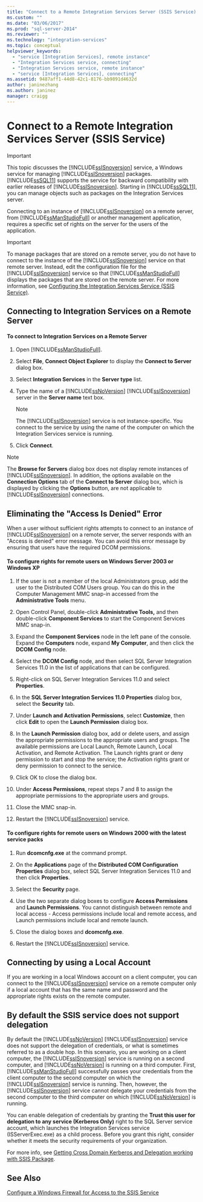 ```yaml
---
title: "Connect to a Remote Integration Services Server (SSIS Service) | Microsoft Docs"
ms.custom: ""
ms.date: "03/06/2017"
ms.prod: "sql-server-2014"
ms.reviewer: ""
ms.technology: "integration-services"
ms.topic: conceptual
helpviewer_keywords: 
  - "service [Integration Services], remote instance"
  - "Integration Services service, connecting"
  - "Integration Services service, remote instance"
  - "service [Integration Services], connecting"
ms.assetid: 9487aff1-44d8-42c1-8176-bb9891d4632d
author: janinezhang
ms.author: janinez
manager: craigg
---
```

# Connect to a Remote Integration Services Server (SSIS Service)
    
> [!IMPORTANT] 
> This topic discusses the [!INCLUDE[ssISnoversion](../includes/ssisnoversion-md.md)] service, a Windows service for managing [!INCLUDE[ssISnoversion](../includes/ssisnoversion-md.md)] packages. [!INCLUDE[ssSQL11](../includes/sssql11-md.md)] supports the service for backward compatibility with earlier releases of [!INCLUDE[ssISnoversion](../includes/ssisnoversion-md.md)]. Starting in [!INCLUDE[ssSQL11](../includes/sssql11-md.md)], you can manage objects such as packages on the Integration Services server.  
  
 Connecting to an instance of [!INCLUDE[ssISnoversion](../includes/ssisnoversion-md.md)] on a remote server, from [!INCLUDE[ssManStudioFull](../includes/ssmanstudiofull-md.md)] or another management application, requires a specific set of rights on the server for the users of the application.  
  
> [!IMPORTANT] 
> To manage packages that are stored on a remote server, you do not have to connect to the instance of the [!INCLUDE[ssISnoversion](../includes/ssisnoversion-md.md)] service on that remote server. Instead, edit the configuration file for the [!INCLUDE[ssISnoversion](../includes/ssisnoversion-md.md)] service so that [!INCLUDE[ssManStudioFull](../includes/ssmanstudiofull-md.md)] displays the packages that are stored on the remote server. For more information, see [Configuring the Integration Services Service &#40;SSIS Service&#41;](service/integration-services-service-ssis-service.md).  
  
## Connecting to Integration Services on a Remote Server  
  
#### To connect to Integration Services on a Remote Server  
  
1.  Open [!INCLUDE[ssManStudioFull](../includes/ssmanstudiofull-md.md)].  
  
2.  Select **File**, **Connect Object Explorer** to display the **Connect to Server** dialog box.  
  
3.  Select **Integration Services** in the **Server type** list.  
  
4.  Type the name of a [!INCLUDE[ssNoVersion](../includes/ssnoversion-md.md)] [!INCLUDE[ssISnoversion](../includes/ssisnoversion-md.md)] server in the **Server name** text box.  
  
    > [!NOTE]  
    >  The [!INCLUDE[ssISnoversion](../includes/ssisnoversion-md.md)] service is not instance-specific. You connect to the service by using the name of the computer on which the Integration Services service is running.  
  
5.  Click **Connect**.  
  
> [!NOTE]  
>  The **Browse for Servers** dialog box does not display remote instances of [!INCLUDE[ssISnoversion](../includes/ssisnoversion-md.md)]. In addition, the options available on the **Connection Options** tab of the **Connect to Server** dialog box, which is displayed by clicking the **Options** button, are not applicable to [!INCLUDE[ssISnoversion](../includes/ssisnoversion-md.md)] connections.  
  
## Eliminating the "Access Is Denied" Error  
 When a user without sufficient rights attempts to connect to an instance of [!INCLUDE[ssISnoversion](../includes/ssisnoversion-md.md)] on a remote server, the server responds with an "Access is denied" error message. You can avoid this error message by ensuring that users have the required DCOM permissions.  
  
#### To configure rights for remote users on Windows Server 2003 or Windows XP  
  
1.  If the user is not a member of the local Administrators group, add the user to the Distributed COM Users group. You can do this in the Computer Management MMC snap-in accessed from the **Administrative Tools** menu.  
  
2.  Open Control Panel, double-click **Administrative Tools,** and then double-click **Component Services** to start the Component Services MMC snap-in.  
  
3.  Expand the **Component Services** node in the left pane of the console. Expand the **Computers** node, expand **My Computer**, and then click the **DCOM Config** node.  
  
4.  Select the **DCOM Config** node, and then select SQL Server Integration Services 11.0 in the list of applications that can be configured.  
  
5.  Right-click on SQL Server Integration Services 11.0 and select **Properties**.  
  
6.  In the **SQL Server Integration Services 11.0 Properties** dialog box, select the **Security** tab.  
  
7.  Under **Launch and Activation Permissions**, select **Customize**, then click **Edit** to open the **Launch Permission** dialog box.  
  
8.  In the **Launch Permission** dialog box, add or delete users, and assign the appropriate permissions to the appropriate users and groups. The available permissions are Local Launch, Remote Launch, Local Activation, and Remote Activation. The Launch rights grant or deny permission to start and stop the service; the Activation rights grant or deny permission to connect to the service.  
  
9. Click OK to close the dialog box.  
  
10. Under **Access Permissions**, repeat steps 7 and 8 to assign the appropriate permissions to the appropriate users and groups.  
  
11. Close the MMC snap-in.  
  
12. Restart the [!INCLUDE[ssISnoversion](../includes/ssisnoversion-md.md)] service.  
  
#### To configure rights for remote users on Windows 2000 with the latest service packs  
  
1.  Run **dcomcnfg.exe** at the command prompt.  
  
2.  On the **Applications** page of the **Distributed COM Configuration Properties** dialog box, select SQL Server Integration Services 11.0 and then click **Properties**.  
  
3.  Select the **Security** page.  
  
4.  Use the two separate dialog boxes to configure **Access Permissions** and **Launch Permissions**. You cannot distinguish between remote and local access - Access permissions include local and remote access, and Launch permissions include local and remote launch.  
  
5.  Close the dialog boxes and **dcomcnfg.exe**.  
  
6.  Restart the [!INCLUDE[ssISnoversion](../includes/ssisnoversion-md.md)] service.  
  
## Connecting by using a Local Account  
 If you are working in a local Windows account on a client computer, you can connect to the [!INCLUDE[ssISnoversion](../includes/ssisnoversion-md.md)] service on a remote computer only if a local account that has the same name and password and the appropriate rights exists on the remote computer.  
  
## By default the SSIS service does not support delegation  
By default the [!INCLUDE[ssNoVersion](../includes/ssnoversion-md.md)] [!INCLUDE[ssISnoversion](../includes/ssisnoversion-md.md)] service does not support the delegation of credentials, or what is sometimes referred to as a double hop. In this scenario, you are working on a client computer, the [!INCLUDE[ssISnoversion](../includes/ssisnoversion-md.md)] service is running on a second computer, and [!INCLUDE[ssNoVersion](../includes/ssnoversion-md.md)] is running on a third computer. First, [!INCLUDE[ssManStudioFull](../includes/ssmanstudiofull-md.md)] successfully passes your credentials from the client computer to the second computer on which the [!INCLUDE[ssISnoversion](../includes/ssisnoversion-md.md)] service is running. Then, however, the [!INCLUDE[ssISnoversion](../includes/ssisnoversion-md.md)] service cannot delegate your credentials from the second computer to the third computer on which [!INCLUDE[ssNoVersion](../includes/ssnoversion-md.md)] is running.

You can enable delegation of credentials by granting the **Trust this user for delegation to any service (Kerberos Only)** right to the SQL Server service account, which launches the Integration Services service (ISServerExec.exe) as a child process. Before you grant this right, consider whether it meets the security requirements of your organization.

For more info, see [Getting Cross Domain Kerberos and Delegation working with SSIS Package](https://blogs.msdn.microsoft.com/psssql/2014/06/26/getting-cross-domain-kerberos-and-delegation-working-with-ssis-package/).
  
## See Also  
 [Configure a Windows Firewall for Access to the SSIS Service](../../2014/integration-services/configure-a-windows-firewall-for-access-to-the-ssis-service.md)  
  
  
